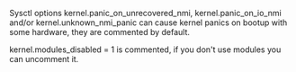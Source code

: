 Sysctl options kernel.panic_on_unrecovered_nmi, kernel.panic_on_io_nmi and/or kernel.unknown_nmi_panic can cause kernel panics on bootup with some hardware, they are commented by default.

kernel.modules_disabled = 1 is commented, if you don't use modules you can uncomment it.
